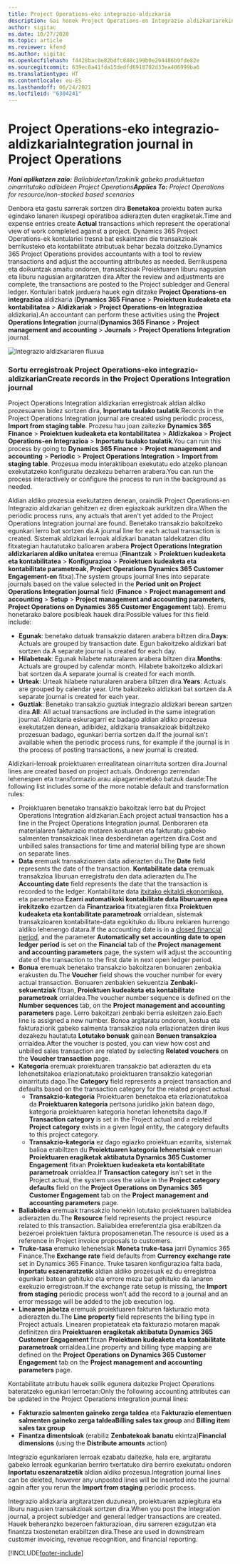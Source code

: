 ```yaml
---
title: Project Operations-eko integrazio-aldizkaria
description: Gai honek Project Operations-en Integrazio aldizkariarekin lan egiteari buruzko informazioa eskaintzen du.
author: sigitac
ms.date: 10/27/2020
ms.topic: article
ms.reviewer: kfend
ms.author: sigitac
ms.openlocfilehash: f4428bac8e82bdfc848c199b0e294486b9fde82e
ms.sourcegitcommit: 639ec8a41fda15dedfd6918702d33ea406999ba6
ms.translationtype: HT
ms.contentlocale: eu-ES
ms.lasthandoff: 06/24/2021
ms.locfileid: "6304241"
---
```

# <a name="integration-journal-in-project-operations"></a><span data-ttu-id="c1b53-103">Project Operations-eko integrazio-aldizkaria</span><span class="sxs-lookup"><span data-stu-id="c1b53-103">Integration journal in Project Operations</span></span>

<span data-ttu-id="c1b53-104">_**Honi aplikatzen zaio:** Baliabideetan/Izakinik gabeko produktuetan oinarritutako adibideen Project Operations_</span><span class="sxs-lookup"><span data-stu-id="c1b53-104">_**Applies To:** Project Operations for resource/non-stocked based scenarios_</span></span>

<span data-ttu-id="c1b53-105">Denbora eta gastu sarrerak sortzen dira **Benetakoa** proiektu baten aurka egindako lanaren ikuspegi operatiboa adierazten duten eragiketak.</span><span class="sxs-lookup"><span data-stu-id="c1b53-105">Time and expense entries create **Actual** transactions which represent the operational view of work completed against a project.</span></span> <span data-ttu-id="c1b53-106">Dynamics 365 Project Operations-ek kontulariei tresna bat eskaintzen die transakzioak berrikusteko eta kontabilitate atributuak behar bezala doitzeko.</span><span class="sxs-lookup"><span data-stu-id="c1b53-106">Dynamics 365 Project Operations provides accountants with a tool to review transactions and adjust the accounting attributes as needed.</span></span> <span data-ttu-id="c1b53-107">Berrikuspena eta doikuntzak amaitu ondoren, transakzioak Proiektuaren liburu nagusian eta liburu nagusian argitaratzen dira.</span><span class="sxs-lookup"><span data-stu-id="c1b53-107">After the review and adjustments are complete, the transactions are posted to the Project subledger and General ledger.</span></span> <span data-ttu-id="c1b53-108">Kontulari batek jarduera hauek egin ditzake **Project Operations-en integrazioa** aldizkaria (**Dynamics 365 Finance** > **Proiektuen kudeaketa eta kontabilitatea** > **Aldizkariak** > **Project Operations-en Integrazioa** aldizkaria).</span><span class="sxs-lookup"><span data-stu-id="c1b53-108">An accountant can perform these activities using the **Project Operations Integration** journal(**Dynamics 365 Finance** > **Project management and accounting** > **Journals** > **Project Operations Integration** journal.</span></span>

![Integrazio aldizkariaren fluxua](./media/IntegrationJournal.png)

### <a name="create-records-in-the-project-operations-integration-journal"></a><span data-ttu-id="c1b53-110">Sortu erregistroak Project Operations-eko integrazio-aldizkarian</span><span class="sxs-lookup"><span data-stu-id="c1b53-110">Create records in the Project Operations Integration journal</span></span>

<span data-ttu-id="c1b53-111">Project Operations Integration aldizkarian erregistroak aldian aldiko prozesuaren bidez sortzen dira, **Inportatu taulako taulatik**.</span><span class="sxs-lookup"><span data-stu-id="c1b53-111">Records in the Project Operations Integration journal are created using periodic process, **Import from staging table**.</span></span> <span data-ttu-id="c1b53-112">Prozesu hau joan zaitezke **Dynamics 365 Finance** > **Proiektuen kudeaketa eta kontabilitatea** > **Aldizkakoa** > **Project Operations-en Integrazioa** > **Inportatu taulako taulatik**.</span><span class="sxs-lookup"><span data-stu-id="c1b53-112">You can run this process by going to **Dynamics 365 Finance** > **Project management and accounting** > **Periodic** > **Project Operations Integration** > **Import from staging table**.</span></span> <span data-ttu-id="c1b53-113">Prozesua modu interaktiboan exekutatu edo atzeko planoan exekutatzeko konfiguratu dezakezu beharren arabera.</span><span class="sxs-lookup"><span data-stu-id="c1b53-113">You can run the process interactively or configure the process to run in the background as needed.</span></span>

<span data-ttu-id="c1b53-114">Aldian aldiko prozesua exekutatzen denean, oraindik Project Operations-en Integrazio aldizkarian gehitzen ez diren egiazkoak aurkitzen dira.</span><span class="sxs-lookup"><span data-stu-id="c1b53-114">When the periodic process runs, any actuals that aren't yet added to the Project Operations Integration journal are found.</span></span> <span data-ttu-id="c1b53-115">Benetako transakzio bakoitzeko egunkari lerro bat sortzen da.</span><span class="sxs-lookup"><span data-stu-id="c1b53-115">A journal line for each actual transaction is created.</span></span>
<span data-ttu-id="c1b53-116">Sistemak aldizkari lerroak aldizkari banatan taldekatzen ditu fitxategian hautatutako balioaren arabera **Project Operations Integration aldizkariaren aldiko unitatea** eremua (**Finantzak** > **Proiektuen kudeaketa eta kontabilitatea** > **Konfigurazioa** > **Proiektuen kudeaketa eta kontabilitate parametroak**, **Project Operations Dynamics 365 Customer Engagement-en** fitxa).</span><span class="sxs-lookup"><span data-stu-id="c1b53-116">The system groups journal lines into separate journals based on the value selected in the **Period unit on Project Operations Integration journal** field (**Finance** > **Project management and accounting** > **Setup** > **Project management and accounting parameters**, **Project Operations on Dynamics 365 Customer Engagement** tab).</span></span> <span data-ttu-id="c1b53-117">Eremu honetarako balore posibleak hauek dira:</span><span class="sxs-lookup"><span data-stu-id="c1b53-117">Possible values for this field include:</span></span>

  - <span data-ttu-id="c1b53-118">**Egunak**: benetako datuak transakzio dataren arabera biltzen dira.</span><span class="sxs-lookup"><span data-stu-id="c1b53-118">**Days**: Actuals are grouped by transaction date.</span></span> <span data-ttu-id="c1b53-119">Egun bakoitzeko aldizkari bat sortzen da.</span><span class="sxs-lookup"><span data-stu-id="c1b53-119">A separate journal is created for each day.</span></span>
  - <span data-ttu-id="c1b53-120">**Hilabeteak**: Egunak hilabete naturalaren arabera biltzen dira.</span><span class="sxs-lookup"><span data-stu-id="c1b53-120">**Months**: Actuals are grouped by calendar month.</span></span> <span data-ttu-id="c1b53-121">Hilabete bakoitzeko aldizkari bat sortzen da.</span><span class="sxs-lookup"><span data-stu-id="c1b53-121">A separate journal is created for each month.</span></span>
  - <span data-ttu-id="c1b53-122">**Urteak**: Urteak hilabete naturalaren arabera biltzen dira.</span><span class="sxs-lookup"><span data-stu-id="c1b53-122">**Years**: Actuals are grouped by calendar year.</span></span> <span data-ttu-id="c1b53-123">Urte bakoitzeko aldizkari bat sortzen da.</span><span class="sxs-lookup"><span data-stu-id="c1b53-123">A separate journal is created for each year.</span></span>
  - <span data-ttu-id="c1b53-124">**Guztiak**: Benetako transakzio guztiak integrazio aldizkari berean sartzen dira.</span><span class="sxs-lookup"><span data-stu-id="c1b53-124">**All**: All actual transactions are included in the same integration journal.</span></span> <span data-ttu-id="c1b53-125">Aldizkaria eskuragarri ez badago aldian aldiko prozesua exekutatzen denean, adibidez, aldizkaria transakzioak bidaltzeko prozesuan badago, egunkari berria sortzen da.</span><span class="sxs-lookup"><span data-stu-id="c1b53-125">If the journal isn't available when the periodic process runs, for example if the journal is in the process of posting transactions, a new journal is created.</span></span>

<span data-ttu-id="c1b53-126">Aldizkari-lerroak proiektuaren errealitatean oinarrituta sortzen dira.</span><span class="sxs-lookup"><span data-stu-id="c1b53-126">Journal lines are created based on project actuals.</span></span> <span data-ttu-id="c1b53-127">Ondorengo zerrendan lehenespen eta transformazio arau aipagarrienetako batzuk daude:</span><span class="sxs-lookup"><span data-stu-id="c1b53-127">The following list includes some of the more notable default and transformation rules:</span></span>

  - <span data-ttu-id="c1b53-128">Proiektuaren benetako transakzio bakoitzak lerro bat du Project Operations Integration aldizkarian.</span><span class="sxs-lookup"><span data-stu-id="c1b53-128">Each project actual transaction has a line in the Project Operations Integration journal.</span></span> <span data-ttu-id="c1b53-129">Denboraren eta materialaren fakturazio motaren kostuaren eta fakturatu gabeko salmenten transakzioak linea desberdinetan agertzen dira.</span><span class="sxs-lookup"><span data-stu-id="c1b53-129">Cost and unbilled sales transactions for time and material billing type are shown on separate lines.</span></span>
  - <span data-ttu-id="c1b53-130">**Data** eremuak transakzioaren data adierazten du.</span><span class="sxs-lookup"><span data-stu-id="c1b53-130">The **Date** field represents the date of the transaction.</span></span> <span data-ttu-id="c1b53-131">**Kontabilitate data** eremuak transakzioa liburuan erregistratu den data adierazten du.</span><span class="sxs-lookup"><span data-stu-id="c1b53-131">The **Accounting date** field represents the date that the transaction is recorded to the ledger.</span></span> <span data-ttu-id="c1b53-132">Kontabilitate data [itxitako ekitaldi ekonomikoa](/dynamics365/finance/general-ledger/close-general-ledger-at-period-end), eta parametroa **Ezarri automatikoki kontabilitate data liburuaren epea irekitzeko** ezartzen da **Finantzarioa** fitxategiaren fitxa **Proiektuen kudeaketa eta kontabilitate parametroak** orrialdean, sistemak transakzioaren kontabilitate-data egokituko du liburu irekiaren hurrengo aldiko lehenengo datara.</span><span class="sxs-lookup"><span data-stu-id="c1b53-132">If the accounting date is in a [closed financial period](/dynamics365/finance/general-ledger/close-general-ledger-at-period-end), and the parameter **Automatically set accounting date to open ledger period** is set on the **Financial** tab of the **Project management and accounting parameters** page, the system will adjust the accounting date of the transaction to the first date in next open ledger period.</span></span>
  - <span data-ttu-id="c1b53-133">**Bonua** eremuak benetako transakzio bakoitzaren bonuaren zenbakia erakusten du.</span><span class="sxs-lookup"><span data-stu-id="c1b53-133">The **Voucher** field shows the voucher number for every actual transaction.</span></span> <span data-ttu-id="c1b53-134">Bonuaren zenbakien sekuentzia **Zenbaki-sekuentziak** fitxan, **Proiektuen kudeaketa eta kontabilitate parametroak** orrialdea.</span><span class="sxs-lookup"><span data-stu-id="c1b53-134">The voucher number sequence is defined on the **Number sequences** tab, on the **Project management and accounting parameters** page.</span></span> <span data-ttu-id="c1b53-135">Lerro bakoitzari zenbaki berria esleitzen zaio.</span><span class="sxs-lookup"><span data-stu-id="c1b53-135">Each line is assigned a new number.</span></span> <span data-ttu-id="c1b53-136">Bonoa argitaratu ondoren, kostua eta fakturaziorik gabeko salmenta transakzioa nola erlazionatzen diren ikus dezakezu hautatuta **Lotutako bonuak** gainean **Bonuen transakzioa** orrialdea.</span><span class="sxs-lookup"><span data-stu-id="c1b53-136">After the voucher is posted, you can view how cost and unbilled sales transaction are related by selecting **Related vouchers** on the **Voucher transaction** page.</span></span>
  - <span data-ttu-id="c1b53-137">**Kategoria** eremuak proiektuaren transakzio bat adierazten du eta lehenetsitakoa erlazionatutako proiektuaren transakzio kategorian oinarrituta dago.</span><span class="sxs-lookup"><span data-stu-id="c1b53-137">The **Category** field represents a project transaction and defaults based on the transaction category for the related project actual.</span></span>
    - <span data-ttu-id="c1b53-138">**Transakzio-kategoria** Proiektuaren benetakoa eta erlazionatutakoa da **Proiektuaren kategoria** pertsona juridiko jakin batean dago, kategoria proiektuaren kategoria honetan lehenetsita dago.</span><span class="sxs-lookup"><span data-stu-id="c1b53-138">If **Transaction category** is set in the Project actual and a related **Project category** exists in a given legal entity, the category defaults to this project category.</span></span>
    - <span data-ttu-id="c1b53-139">**Transakzio-kategoria** ez dago egiazko proiektuan ezarrita, sistemak balioa erabiltzen du **Proiektuaren kategoria lehenetsiak** eremuan **Proiektuaren eragiketak aktibatuta Dynamics 365 Customer Engagement** fitxan **Proiektuen kudeaketa eta kontabilitate parametroak** orrialdea.</span><span class="sxs-lookup"><span data-stu-id="c1b53-139">If **Transaction category** isn't set in the Project actual, the system uses the value in the **Project category defaults** field on the **Project Operations on Dynamics 365 Customer Engagement** tab on the **Project management and accounting parameters** page.</span></span>
  - <span data-ttu-id="c1b53-140">**Baliabidea** eremuak transakzio honekin lotutako proiektuaren baliabidea adierazten du.</span><span class="sxs-lookup"><span data-stu-id="c1b53-140">The **Resource** field represents the project resource related to this transaction.</span></span> <span data-ttu-id="c1b53-141">Baliabidea erreferentzia gisa erabiltzen da bezeroei proiektuen faktura proposamenetan.</span><span class="sxs-lookup"><span data-stu-id="c1b53-141">The resource is used as a reference in Project invoice proposals to customers.</span></span>
  - <span data-ttu-id="c1b53-142">**Truke-tasa** eremuko lehenetsiak **Moneta truke-tasa** jarri Dynamics 365 Finance.</span><span class="sxs-lookup"><span data-stu-id="c1b53-142">The **Exchange rate** field defaults from **Currency exchange rate** set in Dynamics 365 Finance.</span></span> <span data-ttu-id="c1b53-143">Truke tasaren konfigurazioa falta bada, **Inportatu eszenaratzetik** aldian aldiko prozesuak ez du erregistroa egunkari batean gehituko eta errore mezu bat gehituko da lanaren exekuzio erregistroan.</span><span class="sxs-lookup"><span data-stu-id="c1b53-143">If the exchange rate setup is missing, the **Import from staging** periodic process won't add the record to a journal and an error message will be added to the job execution log.</span></span>
  - <span data-ttu-id="c1b53-144">**Linearen jabetza** eremuak proiektuaren fakturen fakturazio mota adierazten du.</span><span class="sxs-lookup"><span data-stu-id="c1b53-144">The **Line property** field represents the billing type in Project actuals.</span></span> <span data-ttu-id="c1b53-145">Linearen propietateak eta fakturazio motaren mapak definitzen dira **Proiektuaren eragiketak aktibatuta Dynamics 365 Customer Engagement** fitxan **Proiektuen kudeaketa eta kontabilitate parametroak** orrialdea.</span><span class="sxs-lookup"><span data-stu-id="c1b53-145">Line property and billing type mapping are defined on the **Project Operations on Dynamics 365 Customer Engagement** tab on the **Project management and accounting parameters** page.</span></span>

<span data-ttu-id="c1b53-146">Kontabilitate atributu hauek soilik egunera daitezke Project Operations bateratzeko egunkari lerroetan:</span><span class="sxs-lookup"><span data-stu-id="c1b53-146">Only the following accounting attributes can be updated in the Project Operations integration journal lines:</span></span>

- <span data-ttu-id="c1b53-147">**Fakturazio salmenten gaineko zerga taldea** eta **Fakturazio elementuen salmenten gaineko zerga taldea**</span><span class="sxs-lookup"><span data-stu-id="c1b53-147">**Billing sales tax group** and **Billing item sales tax group**</span></span>
- <span data-ttu-id="c1b53-148">**Finantza dimentsioak** (erabiliz **Zenbatekoak banatu** ekintza)</span><span class="sxs-lookup"><span data-stu-id="c1b53-148">**Financial dimensions** (using the **Distribute amounts** action)</span></span>

<span data-ttu-id="c1b53-149">Integrazio egunkariaren lerroak ezabatu daitezke, hala ere, argitaratu gabeko lerroak egunkarian berriro txertatuko dira berriro exekutatu ondoren **Inportatu eszenaratzetik** aldian aldiko prozesua.</span><span class="sxs-lookup"><span data-stu-id="c1b53-149">Integration journal lines can be deleted, however any unposted lines will be inserted into the journal again after you rerun the **Import from staging** periodic process.</span></span>

<span data-ttu-id="c1b53-150">Integrazio aldizkaria argitaratzen duzunean, proiektuaren azpiegitura eta liburu nagusien transakzioak sortzen dira.</span><span class="sxs-lookup"><span data-stu-id="c1b53-150">When you post the Integration journal, a project subledger and general ledger transactions are created.</span></span> <span data-ttu-id="c1b53-151">Hauek beheranzko bezeroen fakturazioan, diru sarreren ezagutzan eta finantza txostenetan erabiltzen dira.</span><span class="sxs-lookup"><span data-stu-id="c1b53-151">These are used in downstream customer invoicing, revenue recognition, and financial reporting.</span></span>


[!INCLUDE[footer-include](../includes/footer-banner.md)]
